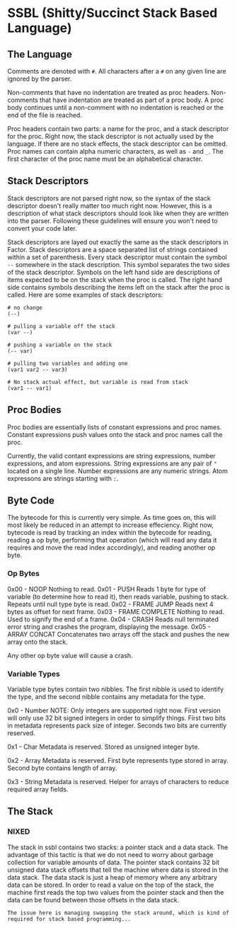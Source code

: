 # SSBL (Shitty/Succinct Stack Based Language)

## The Language

Comments are denoted with `#`. All characters after a `#` on any given line are ignored by the parser.

Non-comments that have no indentation are treated as proc headers. Non-comments that have indentation are treated as part of a proc body. A proc body continues until a non-comment with no indentation is reached or the end of the file is reached.

Proc headers contain two parts: a name for the proc, and a stack descriptor for the proc. Right now, the stack descriptor is not actually used by the language. If there are no stack effects, the stack descriptor can be omitted. Proc names can contain alpha numeric characters, as well as `-` and `_`. The first character of the proc name must be an alphabetical character.

## Stack Descriptors

Stack descriptors are not parsed right now, so the syntax of the stack descriptor doesn't really matter too much right now. However, this is a description of what stack descriptors should look like when they are written into the parser. Following these guidelines will ensure you won't need to convert your code later.

Stack descriptors are layed out exactly the same as the stack descriptors in Factor. Stack descriptors are a space separated list of strings contained within a set of parenthesis. Every stack descriptor must contain the symbol `--` somewhere in the stack description. This symbol separates the two sides of the stack descriptor. Symbols on the left hand side are descriptions of items expected to be on the stack when the proc is called. The right hand side contains symbols describing the items left on the stack after the proc is called. Here are some examples of stack descriptors:

    # no change
    (--)
    
    # pulling a variable off the stack
    (var --)
    
    # pushing a variable on the stack
    (-- var)
    
    # pulling two variables and adding one
    (var1 var2 -- var3)
    
    # No stack actual effect, but variable is read from stack
    (var1 -- var1)

## Proc Bodies

Proc bodies are essentially lists of constant expressions and proc names. Constant expressions push values onto the stack and proc names call the proc.

Currently, the valid contant expressions are string expressions, number expressions, and atom expressions. String expressions are any pair of `"` located on a single line. Number expressions are any numeric strings. Atom expressons are strings starting with `:`.

## Byte Code

The bytecode for this is currently very simple. As time goes on, this will most likely be reduced in an attempt to increase effeciency. Right now, bytecode is read by tracking an index within the bytecode for reading, reading a op byte, performing that operation (which will read any data it requires and move the read index accordingly), and reading another op byte.

### Op Bytes

0x00 - NOOP
  Nothing to read.
0x01 - PUSH
  Reads 1 byte for type of variable (to determine how to read it), then reads variable, pushing to stack. Repeats until null type byte is read.
0x02 - FRAME JUMP
  Reads next 4 bytes as offset for next frame.
0x03 - FRAME COMPLETE
  Nothing to read. Used to signify the end of a frame.
0x04 - CRASH
  Reads null terminated error string and crashes the program, displaying the message.
0x05 - ARRAY CONCAT
  Concatenates two arrays off the stack and pushes the new array onto the stack.

Any other op byte value will cause a crash.

### Variable Types

Variable type bytes contain two nibbles. The first nibble is used to identify the type, and the second nibble contains any metadata for the type.

0x0 - Number
  NOTE: Only integers are supported right now. First version will only use 32 bit signed integers in order to simplify things.
  First two bits in metadata represents pack size of integer. Seconds two bits are currently reserved.

0x1 - Char
  Metadata is reserved. Stored as unsigned integer byte.

0x2 - Array
  Metadata is reserved. First byte represents type stored in array. Second byte contains length of array.

0x3 - String
  Metadata is reserved. Helper for arrays of characters to reduce required array fields.

## The Stack


### NIXED
The stack in ssbl contains two stacks: a pointer stack and a data stack. The advantage of this tactic is that we do not need to worry about garbage collection for variable amounts of data. The pointer stack contains 32 bit unsigned data stack offsets that tell the machine where data is stored in the data stack. The data stack is just a heap of memory where any arbitrary data can be stored. In order to read a value on the top of the stack, the machine first reads the top two values from the pointer stack and then the data can be found between those offsets in the data stack.

    The issue here is managing swapping the stack around, which is kind of required for stack based programming...


